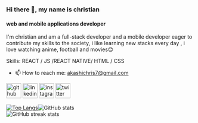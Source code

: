 ### Hi there 👋, my name is christian
#### web and mobile applications developer 
I'm christian and am a full-stack developer and a mobile developer eager to contribute my skills to the society, i like learning new stacks every day , i love watching anime, football and movies😊

Skills: REACT / JS /REACT NATIVE/ HTML / CSS

- 📫 How to reach me: akashichris7@gmail.com 


[<img src='https://cdn.jsdelivr.net/npm/simple-icons@3.0.1/icons/github.svg' alt='github' height='40'>](https://github.com/akashi7)  [<img src='https://cdn.jsdelivr.net/npm/simple-icons@3.0.1/icons/linkedin.svg' alt='linkedin' height='40'>](https://www.linkedin.com/in/nseko-christian-b505b7201/)  [<img src='https://cdn.jsdelivr.net/npm/simple-icons@3.0.1/icons/instagram.svg' alt='instagram' height='40'>](https://www.instagram.com/akashi__chris/)  [<img src='https://cdn.jsdelivr.net/npm/simple-icons@3.0.1/icons/twitter.svg' alt='twitter' height='40'>](https://twitter.com/@Akashichris7)  

[![Top Langs](https://github-readme-stats.vercel.app/api/top-langs/?username=akashi7)](https://github.com/anuraghazra/github-readme-stats)![GitHub stats](https://github-readme-stats.vercel.app/api?username=akashi7&show_icons=true)  
![GitHub streak stats](https://github-readme-streak-stats.herokuapp.com/?user=akashi7)  

